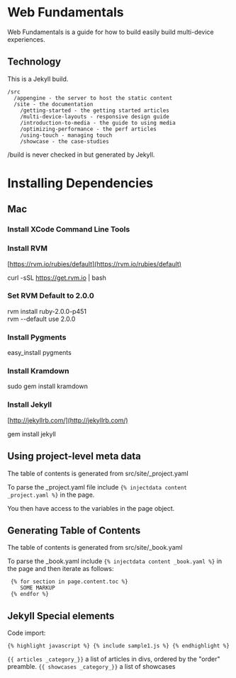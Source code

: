 Web Fundamentals
================

Web Fundamentals is a guide for how to build easily build multi-device experiences. 

Technology
----------

This is a Jekyll build.

```
/src
  /appengine - the server to host the static content
  /site - the documentation
    /getting-started - the getting started articles
    /multi-device-layouts - responsive design guide
    /introduction-to-media - the guide to using media
    /optimizing-performance - the perf articles
    /using-touch - managing touch
    /showcase - the case-studies
```

/build is never checked in but generated by Jekyll.

Installing Dependencies
=======================

Mac
---

### Install XCode Command Line Tools

### Install RVM
 [https://rvm.io/rubies/default](https://rvm.io/rubies/default)

curl -sSL https://get.rvm.io | bash

### Set RVM Default to 2.0.0

rvm install ruby-2.0.0-p451  
rvm --default use 2.0.0

### Install Pygments

easy_install pygments

### Install Kramdown

sudo gem install kramdown

### Install Jekyll
 [http://jekyllrb.com/](http://jekyllrb.com/)

gem install jekyll


Using project-level meta data
-----------------------------

The table of contents is generated from src/site/_project.yaml

To parse the _project.yaml file include `{% injectdata content _project.yaml %}` in the page.

You then have access to the variables in the page object.


Generating Table of Contents
----------------------------

The table of contents is generated from src/site/_book.yaml

To parse the _book.yaml include `{% injectdata content _book.yaml %}` in the page and then iterate as follows:

     {% for section in page.content.toc %}
        SOME MARKUP
     {% endfor %}

Jekyll Special elements
-----------------------

Code import:

    {% highlight javascript %} {% include sample1.js %} {% endhighlight %}

`{{ articles _category_}}` a list of articles in divs, ordered by the "order" preamble.
`{{ showcases _category_}}` a list of showcases
